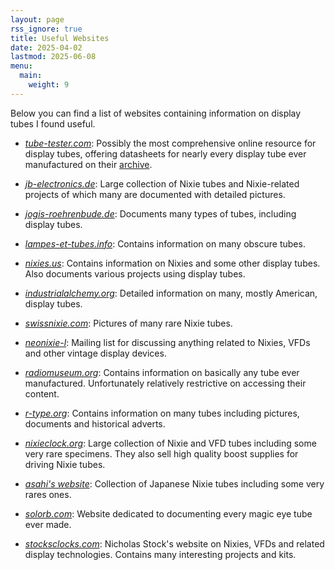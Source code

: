 ```yaml
---
layout: page
rss_ignore: true
title: Useful Websites
date: 2025-04-02
lastmod: 2025-06-08
menu:
  main:
    weight: 9
---
```


Below you can find a list of websites containing information on display tubes I found useful.

- *[tube-tester.com](https://www.tube-tester.com/)*: Possibly the most comprehensive online resource for display tubes, offering datasheets for nearly every display tube ever manufactured on their [archive](https://www.tube-tester.com/sites/nixie/dat_arch.htm).

- *[jb-electronics.de](http://www.jb-electronics.de/)*: Large collection of Nixie tubes and Nixie-related projects of which many are documented with detailed pictures.

- *[jogis-roehrenbude.de](https://jogis-roehrenbude.de)*: Documents many types of tubes, including display tubes.

- *[lampes-et-tubes.info](https://lampes-et-tubes.info)*: Contains information on many obscure tubes.

- *[nixies.us](https://nixies.us)*: Contains information on Nixies and some other display tubes. Also documents various projects using display tubes.

- *[industrialalchemy.org](https://industrialalchemy.org)*: Detailed information on many, mostly American, display tubes.

- *[swissnixie.com](https://swissnixie.com)*: Pictures of many rare Nixie tubes.

- *[neonixie-l](https://groups.google.com/g/neonixie-l)*: Mailing list for discussing anything related to Nixies, VFDs and other vintage display devices. 

- *[radiomuseum.org](https://www.radiomuseum.org)*: Contains information on basically any tube ever manufactured. Unfortunately relatively restrictive on accessing their content.

- *[r-type.org](http://r-type.org)*: Contains information on many tubes including pictures, documents and historical adverts.

- *[nixieclock.org](https://nixieclock.org/?page_id=3162)*: Large collection of Nixie and VFD tubes including some very rare specimens. They also sell high quality boost supplies for driving Nixie tubes.

- *[asahi's website](https://www.ne.jp/asahi/shared/o-family/ElecRoom/PARTS/DISPLAY/ElecPds1.htm)*: Collection of Japanese Nixie tubes including some very rares ones.

- *[solorb.com](https://www.solorb.com/elect/misc/magiceye/)*: Website dedicated to documenting every magic eye tube ever made.

- *[stocksclocks.com](https://stocksclocks.com)*: Nicholas Stock's website on Nixies, VFDs and related display technologies. Contains many interesting projects and kits.